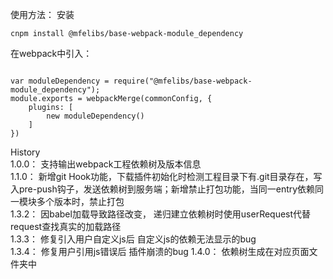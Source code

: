 
使用方法：
安装

```
cnpm install @mfelibs/base-webpack-module_dependency
```
在webpack中引入：

```

var moduleDependency = require("@mfelibs/base-webpack-module_dependency");
module.exports = webpackMerge(commonConfig, {
    plugins: [
        new moduleDependency()
    ]
})

```

History  
1.0.0： 支持输出webpack工程依赖树及版本信息  
1.1.0： 新增git Hook功能，下载插件初始化时检测工程目录下有.git目录存在，写入pre-push钩子，发送依赖树到服务端；新增禁止打包功能，当同一entry依赖同一模块多个版本时，禁止打包  
1.3.2： 因babel加载导致路径改变， 递归建立依赖树时使用userRequest代替request查找真实的加载路径  
1.3.3： 修复引入用户自定义js后 自定义js的依赖无法显示的bug  
1.3.4： 修复用户引用js错误后 插件崩溃的bug
1.4.0： 依赖树生成在对应页面文件夹中